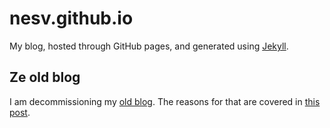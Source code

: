 # nesv.github.io

My blog, hosted through GitHub pages, and generated using [Jekyll][jekyllrb].

[jekyllrb]: http://jekyllrb.com

## Ze old blog

I am decommissioning my [old blog](http://nesv.blogspot.ca). The reasons for
that are covered in [this post](http://nesv.blogspot.ca/2013/08/m12n.html).